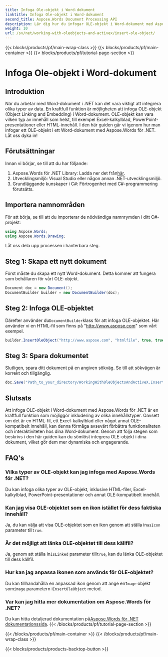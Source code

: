 ```yaml
---
title: Infoga Ole-objekt i Word-dokument
linktitle: Infoga Ole-objekt i Word-dokument
second_title: Aspose.Words Document Processing API
description: Lär dig hur du infogar OLE-objekt i Word-dokument med Aspose.Words för .NET med denna steg-för-steg-guide. Förbättra dina dokument med inbäddat innehåll.
weight: 10
url: /sv/net/working-with-oleobjects-and-activex/insert-ole-object/
---
```


{{< blocks/products/pf/main-wrap-class >}}
{{< blocks/products/pf/main-container >}}
{{< blocks/products/pf/tutorial-page-section >}}

# Infoga Ole-objekt i Word-dokument

## Introduktion

När du arbetar med Word-dokument i .NET kan det vara viktigt att integrera olika typer av data. En kraftfull funktion är möjligheten att infoga OLE-objekt (Object Linking and Embedding) i Word-dokument. OLE-objekt kan vara vilken typ av innehåll som helst, till exempel Excel-kalkylblad, PowerPoint-presentationer eller HTML-innehåll. I den här guiden går vi igenom hur man infogar ett OLE-objekt i ett Word-dokument med Aspose.Words för .NET. Låt oss dyka in!

## Förutsättningar

Innan vi börjar, se till att du har följande:

1. Aspose.Words för .NET Library: Ladda ner det från[här](https://releases.aspose.com/words/net/).
2. Utvecklingsmiljö: Visual Studio eller någon annan .NET-utvecklingsmiljö.
3. Grundläggande kunskaper i C#: Förtrogenhet med C#-programmering förutsätts.

## Importera namnområden

För att börja, se till att du importerar de nödvändiga namnrymden i ditt C#-projekt:

```csharp
using Aspose.Words;
using Aspose.Words.Drawing;
```

Låt oss dela upp processen i hanterbara steg.

## Steg 1: Skapa ett nytt dokument

Först måste du skapa ett nytt Word-dokument. Detta kommer att fungera som behållaren för vårt OLE-objekt.

```csharp
Document doc = new Document();
DocumentBuilder builder = new DocumentBuilder(doc);
```

## Steg 2: Infoga OLE-objektet

 Därefter använder du`DocumentBuilder`klass för att infoga OLE-objektet. Här använder vi en HTML-fil som finns på "http://www.aspose.com" som vårt exempel.

```csharp
builder.InsertOleObject("http://www.aspose.com", "htmlfile", true, true, null);
```

## Steg 3: Spara dokumentet

Slutligen, spara ditt dokument på en angiven sökväg. Se till att sökvägen är korrekt och tillgänglig.

```csharp
doc.Save("Path_to_your_directory/WorkingWithOleObjectsAndActiveX.InsertOleObject.docx");
```

## Slutsats

Att infoga OLE-objekt i Word-dokument med Aspose.Words för .NET är en kraftfull funktion som möjliggör inkludering av olika innehållstyper. Oavsett om det är en HTML-fil, ett Excel-kalkylblad eller något annat OLE-kompatibelt innehåll, kan denna förmåga avsevärt förbättra funktionaliteten och interaktiviteten hos dina Word-dokument. Genom att följa stegen som beskrivs i den här guiden kan du sömlöst integrera OLE-objekt i dina dokument, vilket gör dem mer dynamiska och engagerande.

## FAQ's

### Vilka typer av OLE-objekt kan jag infoga med Aspose.Words för .NET?
Du kan infoga olika typer av OLE-objekt, inklusive HTML-filer, Excel-kalkylblad, PowerPoint-presentationer och annat OLE-kompatibelt innehåll.

### Kan jag visa OLE-objektet som en ikon istället för dess faktiska innehåll?
 Ja, du kan välja att visa OLE-objektet som en ikon genom att ställa in`asIcon` parameter till`true`.

### Är det möjligt att länka OLE-objektet till dess källfil?
 Ja, genom att ställa in`isLinked` parameter till`true`, kan du länka OLE-objektet till dess källfil.

### Hur kan jag anpassa ikonen som används för OLE-objektet?
 Du kan tillhandahålla en anpassad ikon genom att ange en`Image` objekt som`image` parametern i`InsertOleObject` metod.

### Var kan jag hitta mer dokumentation om Aspose.Words för .NET?
 Du kan hitta detaljerad dokumentation på[Aspose.Words för .NET dokumentationssida](https://reference.aspose.com/words/net/).
{{< /blocks/products/pf/tutorial-page-section >}}

{{< /blocks/products/pf/main-container >}}
{{< /blocks/products/pf/main-wrap-class >}}

{{< blocks/products/products-backtop-button >}}
